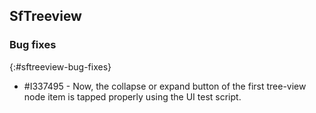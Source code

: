 ## SfTreeview

### Bug fixes
{:#sftreeview-bug-fixes}

* \#I337495 - Now, the collapse or expand button of the first tree-view node item is tapped properly using the UI test script.